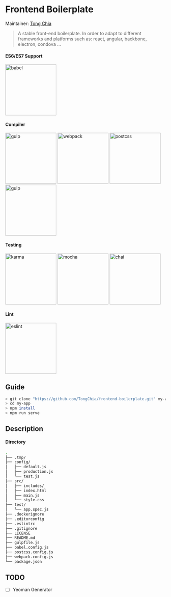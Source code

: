 Frontend Boilerplate
===
Maintainer: [Tong Chia](http://www.tongchia.me)  
> A stable front-end boilerplate. In order to adapt to different frameworks and platforms such as: react, angular, backbone, electron, condova ...    

#### ES6/ES7 Support  
[<img src="https://s3-us-west-2.amazonaws.com/svgporn.com/logos/babel.svg" height="160" alt="babel"/>](https://babeljs.io/)  
#### Compiler
[<img src="https://s3-us-west-2.amazonaws.com/svgporn.com/logos/gulp.svg" height="160" alt="gulp"/>](http://gulpjs.com/)
[<img src="https://cdn.svgporn.com/logos/webpack.svg" height="160" alt="webpack"/>](http://webpack.github.io/)
[<img src="https://s3-us-west-2.amazonaws.com/svgporn.com/logos/postcss.svg" height="160" alt="postcss"/>](https://github.com/postcss/postcss)
[<img src="https://s3-us-west-2.amazonaws.com/svgporn.com/logos/browsersync.svg" height="160" alt="gulp"/>](http://www.browsersync.io/)  
#### Testing
[<img src="https://s3-us-west-2.amazonaws.com/svgporn.com/logos/karma.svg" height="160" alt="karma"/>](http://karma-runner.github.io/)
[<img src="https://s3-us-west-2.amazonaws.com/svgporn.com/logos/mocha.svg" height="160" alt="mocha"/>](http://mochajs.org/)
[<img src="https://s3-us-west-2.amazonaws.com/svgporn.com/logos/chai.svg" height="160" alt="chai"/>](http://chaijs.com/)  
#### Lint
[<img src="https://s3-us-west-2.amazonaws.com/svgporn.com/logos/eslint.svg" height="160" alt="eslint"/>](http://eslint.org/)  


## Guide
```sh
> git clone "https://github.com/TongChia/frontend-boilerplate.git" my-app
> cd my-app
> npm install
> npm run serve
```


## Description
#### Directory
```sh
.
├── .tmp/
├── config/
│   ├── default.js
│   ├── production.js
│   └── test.js
├── src/
│   ├── includes/
│   ├── index.html
│   ├── main.js
│   └── style.css
├── test/
│   └── app.spec.js
├── .dockerignore
├── .editorconfig
├── .eslintrc
├── .gitignore
├── LICENSE
├── README.md
├── gulpfile.js
├── babel.config.js
├── postcss.config.js
├── webpack.config.js
└── package.json
```


## TODO
- [ ] Yeoman Generator  
